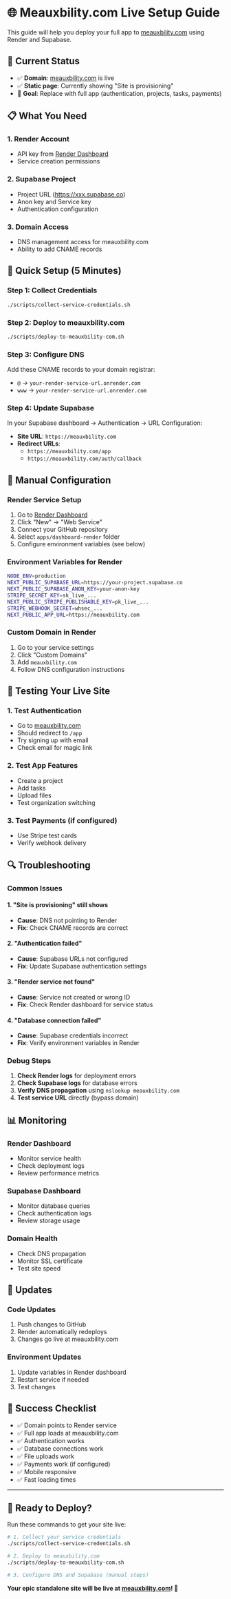 # 🌐 Meauxbility.com Live Setup Guide

This guide will help you deploy your full app to [meauxbility.com](https://meauxbility.com/) using Render and Supabase.

## 🎯 Current Status

- ✅ **Domain**: [meauxbility.com](https://meauxbility.com/) is live
- ✅ **Static page**: Currently showing "Site is provisioning"
- 🚀 **Goal**: Replace with full app (authentication, projects, tasks, payments)

## 📋 What You Need

### 1. Render Account
- API key from [Render Dashboard](https://dashboard.render.com/account/api-keys)
- Service creation permissions

### 2. Supabase Project
- Project URL (https://xxx.supabase.co)
- Anon key and Service key
- Authentication configuration

### 3. Domain Access
- DNS management access for meauxbility.com
- Ability to add CNAME records

## 🚀 Quick Setup (5 Minutes)

### Step 1: Collect Credentials
```bash
./scripts/collect-service-credentials.sh
```

### Step 2: Deploy to meauxbility.com
```bash
./scripts/deploy-to-meauxbility-com.sh
```

### Step 3: Configure DNS
Add these CNAME records to your domain registrar:
- `@` → `your-render-service-url.onrender.com`
- `www` → `your-render-service-url.onrender.com`

### Step 4: Update Supabase
In your Supabase dashboard → Authentication → URL Configuration:
- **Site URL**: `https://meauxbility.com`
- **Redirect URLs**:
  - `https://meauxbility.com/app`
  - `https://meauxbility.com/auth/callback`

## 🔧 Manual Configuration

### Render Service Setup
1. Go to [Render Dashboard](https://dashboard.render.com/)
2. Click "New" → "Web Service"
3. Connect your GitHub repository
4. Select `apps/dashboard-render` folder
5. Configure environment variables (see below)

### Environment Variables for Render
```bash
NODE_ENV=production
NEXT_PUBLIC_SUPABASE_URL=https://your-project.supabase.co
NEXT_PUBLIC_SUPABASE_ANON_KEY=your-anon-key
STRIPE_SECRET_KEY=sk_live_...
NEXT_PUBLIC_STRIPE_PUBLISHABLE_KEY=pk_live_...
STRIPE_WEBHOOK_SECRET=whsec_...
NEXT_PUBLIC_APP_URL=https://meauxbility.com
```

### Custom Domain in Render
1. Go to your service settings
2. Click "Custom Domains"
3. Add `meauxbility.com`
4. Follow DNS configuration instructions

## 🧪 Testing Your Live Site

### 1. Test Authentication
- Go to [meauxbility.com](https://meauxbility.com/)
- Should redirect to `/app`
- Try signing up with email
- Check email for magic link

### 2. Test App Features
- Create a project
- Add tasks
- Upload files
- Test organization switching

### 3. Test Payments (if configured)
- Use Stripe test cards
- Verify webhook delivery

## 🔍 Troubleshooting

### Common Issues

#### 1. "Site is provisioning" still shows
- **Cause**: DNS not pointing to Render
- **Fix**: Check CNAME records are correct

#### 2. "Authentication failed"
- **Cause**: Supabase URLs not configured
- **Fix**: Update Supabase authentication settings

#### 3. "Render service not found"
- **Cause**: Service not created or wrong ID
- **Fix**: Check Render dashboard for service status

#### 4. "Database connection failed"
- **Cause**: Supabase credentials incorrect
- **Fix**: Verify environment variables in Render

### Debug Steps
1. **Check Render logs** for deployment errors
2. **Check Supabase logs** for database errors
3. **Verify DNS propagation** using `nslookup meauxbility.com`
4. **Test service URL** directly (bypass domain)

## 📊 Monitoring

### Render Dashboard
- Monitor service health
- Check deployment logs
- Review performance metrics

### Supabase Dashboard
- Monitor database queries
- Check authentication logs
- Review storage usage

### Domain Health
- Check DNS propagation
- Monitor SSL certificate
- Test site speed

## 🔄 Updates

### Code Updates
1. Push changes to GitHub
2. Render automatically redeploys
3. Changes go live at meauxbility.com

### Environment Updates
1. Update variables in Render dashboard
2. Restart service if needed
3. Test changes

## 🎉 Success Checklist

- ✅ Domain points to Render service
- ✅ Full app loads at meauxbility.com
- ✅ Authentication works
- ✅ Database connections work
- ✅ File uploads work
- ✅ Payments work (if configured)
- ✅ Mobile responsive
- ✅ Fast loading times

---

## 🚀 Ready to Deploy?

Run these commands to get your site live:

```bash
# 1. Collect your service credentials
./scripts/collect-service-credentials.sh

# 2. Deploy to meauxbility.com
./scripts/deploy-to-meauxbility-com.sh

# 3. Configure DNS and Supabase (manual steps)
```

**Your epic standalone site will be live at [meauxbility.com](https://meauxbility.com/)! 🎉**
